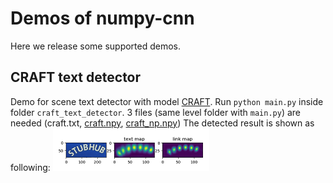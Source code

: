 # Demos of numpy-cnn
Here we release some supported demos.

## CRAFT text detector
Demo for scene text detector with model [CRAFT](https://github.com/clovaai/CRAFT-pytorch).
Run ```python main.py``` inside folder ```craft_text_detector```. 3 files (same level folder with ```main.py```) are needed (craft.txt, [craft.npy](), [craft_np.npy]())
The detected result is shown as following: 
![](https://raw.githubusercontent.com/Image-Py/cnnumpy/master/demo/craft_text_detector/rst.png)
